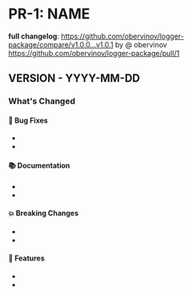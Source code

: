 # PR-1: NAME
**full changelog**: https://github.com/obervinov/logger-package/compare/v1.0.0...v1.0.1 by @ obervinov https://github.com/obervinov/logger-package/pull/1
## VERSION - YYYY-MM-DD
### What's Changed
#### 🐛 Bug Fixes
* 
* 
#### 📚 Documentation
* 
* 
#### 💥 Breaking Changes
* 
* 
#### 🚀 Features
* 
* 
